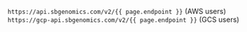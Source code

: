   ```https://api.sbgenomics.com/v2/{{ page.endpoint }}``` (AWS users)<br>
  ```https://gcp-api.sbgenomics.com/v2/{{ page.endpoint }}``` (GCS users) 